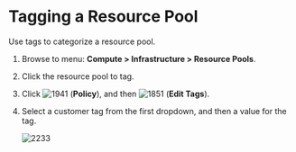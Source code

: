 # Tagging a Resource Pool

Use tags to categorize a resource pool.

1.  Browse to menu: **Compute > Infrastructure > Resource Pools**.

2.  Click the resource pool to tag.

3.  Click ![1941](../images/1941.png) (**Policy**), and then
    ![1851](../images/1851.png) (**Edit Tags**).

4.  Select a customer tag from the first dropdown, and then a value for
    the tag.

    ![2233](../images/2233.png)
